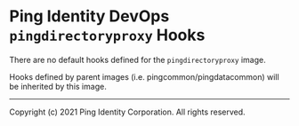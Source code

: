 
# Ping Identity DevOps `pingdirectoryproxy` Hooks
There are no default hooks defined for the `pingdirectoryproxy` image.

Hooks defined by parent images (i.e. pingcommon/pingdatacommon)
will be inherited by this image.

---

Copyright (c) 2021 Ping Identity Corporation. All rights reserved.
